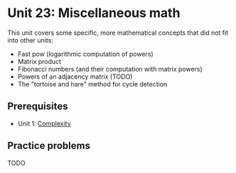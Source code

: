 Unit 23: Miscellaneous math
===========================
This unit covers some specific, more mathematical concepts that did not fit into other units:
- Fast pow (logarithmic computation of powers)
- Matrix product
- Fibonacci numbers (and their computation with matrix powers)
- Powers of an adjacency matrix (TODO)
- The "tortoise and hare" method for cycle detection

Prerequisites
-------------
- Unit 1: [Complexity](https://github.com/be-oi/beoi-training/tree/master/01-complexity)

Practice problems
-----------------
TODO
